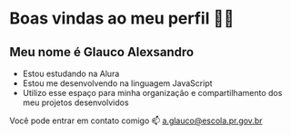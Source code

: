 # Boas vindas ao meu perfil 💙💙
## Meu nome é Glauco Alexsandro

 - Estou estudando na Alura
 - Estou me desenvolvendo na linguagem JavaScript
 - Utilizo esse espaço para minha organização e compartilhamento dos meu projetos desenvolvidos

 Você pode entrar em contato comigo 📫
a.glauco@escola.pr.gov.br

